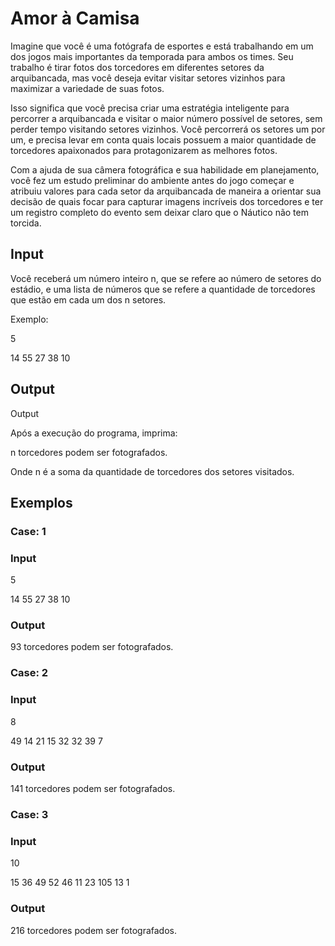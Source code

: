# Amor à Camisa
Imagine que você é uma fotógrafa de esportes e está trabalhando em um dos jogos mais importantes da temporada para ambos os times. Seu trabalho é tirar fotos dos torcedores em diferentes setores da arquibancada, mas você deseja evitar visitar setores vizinhos para maximizar a variedade de suas fotos.

Isso significa que você precisa criar uma estratégia inteligente para percorrer a arquibancada e visitar o maior número possível de setores, sem perder tempo visitando setores vizinhos. Você percorrerá os setores um por um, e precisa levar em conta quais locais possuem a maior quantidade de torcedores apaixonados para protagonizarem as melhores fotos.

Com a ajuda de sua câmera fotográfica e sua habilidade em planejamento, você fez um estudo preliminar do ambiente antes do jogo começar e atribuiu valores para cada setor da arquibancada de maneira a orientar sua decisão de quais focar para capturar imagens incríveis dos torcedores e ter um registro completo do evento sem deixar claro que o Náutico não tem torcida.

## Input

Você receberá um número inteiro n, que se refere ao número de setores do estádio, e uma lista de números que se refere a quantidade de torcedores que estão em cada um dos n setores.

Exemplo:

5

14 55 27 38 10

## Output

Output

Após a execução do programa, imprima:

n torcedores podem ser fotografados.

Onde n é a soma da quantidade de torcedores dos setores visitados.

## Exemplos

### Case: 1

### Input

5

14 55 27 38 10

### Output
93 torcedores podem ser fotografados.

### Case: 2

### Input
8

49 14 21 15 32 32 39 7

### Output
141 torcedores podem ser fotografados.

### Case: 3

### Input
10

15 36 49 52 46 11 23 105 13 1

### Output
216 torcedores podem ser fotografados.